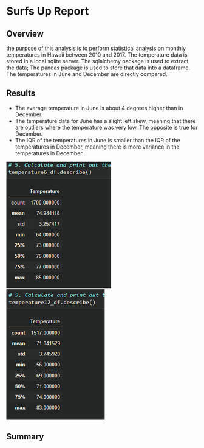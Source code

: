 # Surfs Up Report

## Overview

the purpose of this analysis is to perform statistical analysis on monthly temperatures in Hawaii between 2010 and 2017. The temperature data is stored in a local sqlite server. The sqlalchemy package is used to extract the data; The pandas package is used to store that data into a dataframe. The temperatures in June and December are directly compared.

## Results

- The average temperature in June is about 4 degrees higher than in December.
- The temperature data for June has a slight left skew, meaning that there are outliers where the temperature was very low. The opposite is true for December.
- The IQR of the temperatures in June is smaller than the IQR of the temperatures in December, meaning there is more variance in the temperatures in December.

![July Statistics](Captures/JuneData.PNG)
![December Statistics](Captures/DecemberData.PNG)

## Summary

